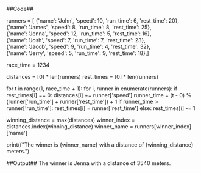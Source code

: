 ##Code##

runners = [    {'name': 'John', 'speed': 10, 'run_time': 6, 'rest_time': 20},    
               {'name': 'James', 'speed': 8, 'run_time': 8, 'rest_time': 25},   
               {'name': 'Jenna', 'speed': 12, 'run_time': 5, 'rest_time': 16},   
               {'name': 'Josh', 'speed': 7, 'run_time': 7, 'rest_time': 23},    
                {'name': 'Jacob', 'speed': 9, 'run_time': 4, 'rest_time': 32},    
                 {'name': 'Jerry', 'speed': 5, 'run_time': 9, 'rest_time': 18},]

race_time = 1234

distances = [0] * len(runners)
rest_times = [0] * len(runners)

for t in range(1, race_time + 1):
    for i, runner in enumerate(runners):
        if rest_times[i] == 0:
            distances[i] += runner['speed']
            runner_time = (t - 0) % (runner['run_time'] + runner['rest_time']) + 1
            if runner_time > runner['run_time']:
                rest_times[i] = runner['rest_time']
        else:
            rest_times[i] -= 1

winning_distance = max(distances)
winner_index = distances.index(winning_distance)
winner_name = runners[winner_index]['name']

print(f"The winner is {winner_name} with a distance of {winning_distance} meters.")

##Output##
The winner is Jenna with a distance of 3540 meters.
